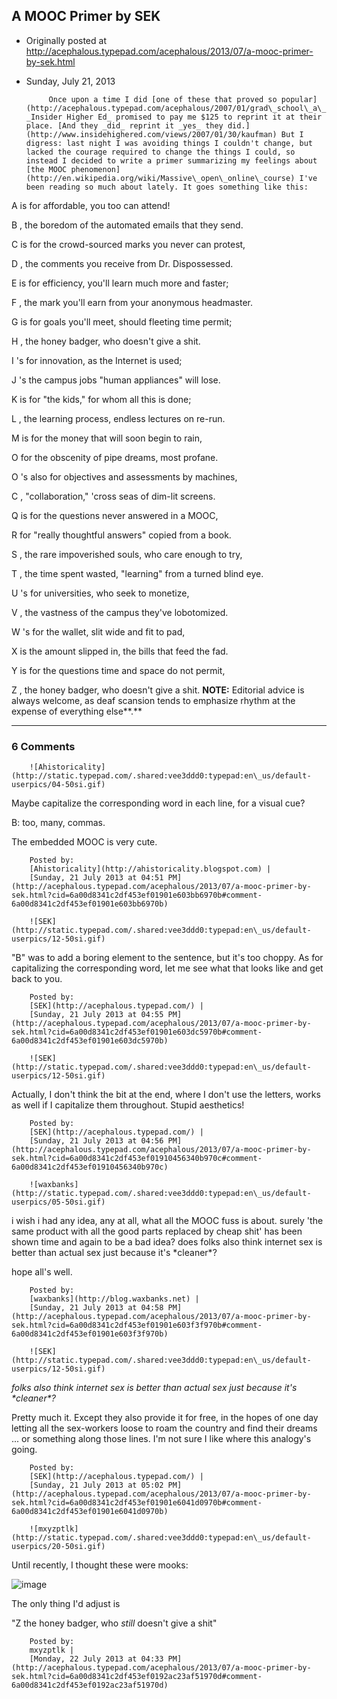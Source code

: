 ## A MOOC Primer by SEK

 * Originally posted at http://acephalous.typepad.com/acephalous/2013/07/a-mooc-primer-by-sek.html
 * Sunday, July 21, 2013



			Once upon a time I did [one of these that proved so popular](http://acephalous.typepad.com/acephalous/2007/01/grad\_school\_a\_p.html) _Insider Higher Ed_ promised to pay me $125 to reprint it at their place. [And they _did_ reprint it _yes_ they did.](http://www.insidehighered.com/views/2007/01/30/kaufman) But I digress: last night I was avoiding things I couldn't change, but lacked the courage required to change the things I could, so instead I decided to write a primer summarizing my feelings about [the MOOC phenomenon](http://en.wikipedia.org/wiki/Massive\_open\_online\_course) I've been reading so much about lately. It goes something like this:

A
 is for affordable, you too can attend!

B
, the boredom of the automated emails that they send.

C
 is for the crowd-sourced marks you never can protest,

D
, the comments you receive from Dr. Dispossessed.

E
 is for efficiency, you'll learn much more and faster;

F
, the mark you'll earn from your anonymous headmaster.

G
 is for goals you'll meet, should fleeting time permit;

H
, the honey badger, who doesn't give a shit.

I
's for innovation, as the Internet is used;

J
's the campus jobs "human appliances" will lose.

K
 is for "the kids," for whom all this is done;

L
, the learning process, endless lectures on re-run.

M
 is for the money that will soon begin to rain,

O
 for the obscenity of pipe dreams, most profane.

O
's also for objectives and assessments by machines,

C
, "collaboration," 'cross seas of dim-lit screens.

Q
 is for the questions never answered in a MOOC,

R
 for "really thoughtful answers" copied from a book.

S
, the rare impoverished souls, who care enough to try,

T
, the time spent wasted, "learning" from a turned blind eye.

U
's for universities, who seek to monetize,

V
, the vastness of the campus they've lobotomized.

W
's for the wallet, slit wide and fit to pad,

X
 is the amount slipped in, the bills that feed the fad.

Y
 is for the questions time and space do not permit,

Z
, the honey badger, who doesn't give a shit.
**NOTE:** Editorial advice is always welcome, as deaf scansion tends to emphasize rhythm at the expense of everything else**.**
		

* * *

### 6 Comments 

		

                
[]()

	

		![Ahistoricality](http://static.typepad.com/.shared:vee3ddd0:typepad:en\_us/default-userpics/04-50si.gif)
	

	

		

Maybe capitalize the corresponding word in each line, for a visual cue? 

B: too, many, commas.

The embedded MOOC is very cute.

	

		Posted by:
		[Ahistoricality](http://ahistoricality.blogspot.com) |
		[Sunday, 21 July 2013 at 04:51 PM](http://acephalous.typepad.com/acephalous/2013/07/a-mooc-primer-by-sek.html?cid=6a00d8341c2df453ef01901e603bb6970b#comment-6a00d8341c2df453ef01901e603bb6970b)

[]()

	

		![SEK](http://static.typepad.com/.shared:vee3ddd0:typepad:en\_us/default-userpics/12-50si.gif)
	

	

		

"B" was to add a boring element to the sentence, but it's too choppy. As for capitalizing the corresponding word, let me see what that looks like and get back to you.

	

		Posted by:
		[SEK](http://acephalous.typepad.com/) |
		[Sunday, 21 July 2013 at 04:55 PM](http://acephalous.typepad.com/acephalous/2013/07/a-mooc-primer-by-sek.html?cid=6a00d8341c2df453ef01901e603dc5970b#comment-6a00d8341c2df453ef01901e603dc5970b)

[]()

	

		![SEK](http://static.typepad.com/.shared:vee3ddd0:typepad:en\_us/default-userpics/12-50si.gif)
	

	

		

Actually, I don't think the bit at the end, where I don't use the letters, works as well if I capitalize them throughout. Stupid aesthetics!

	

		Posted by:
		[SEK](http://acephalous.typepad.com/) |
		[Sunday, 21 July 2013 at 04:56 PM](http://acephalous.typepad.com/acephalous/2013/07/a-mooc-primer-by-sek.html?cid=6a00d8341c2df453ef01910456340b970c#comment-6a00d8341c2df453ef01910456340b970c)

[]()

	

		![waxbanks](http://static.typepad.com/.shared:vee3ddd0:typepad:en\_us/default-userpics/05-50si.gif)
	

	

		

i wish i had any idea, any at all, what all the MOOC fuss is about. surely 'the same product with all the good parts replaced by cheap shit' has been shown time and again to be a bad idea? does folks also think internet sex is better than actual sex just because it's \*cleaner\*?

hope all's well.

	

		Posted by:
		[waxbanks](http://blog.waxbanks.net) |
		[Sunday, 21 July 2013 at 04:58 PM](http://acephalous.typepad.com/acephalous/2013/07/a-mooc-primer-by-sek.html?cid=6a00d8341c2df453ef01901e603f3f970b#comment-6a00d8341c2df453ef01901e603f3f970b)

[]()

	

		![SEK](http://static.typepad.com/.shared:vee3ddd0:typepad:en\_us/default-userpics/12-50si.gif)
	

	

		

_folks also think internet sex is better than actual sex just because it's \*cleaner\*?_

Pretty much it. Except they also provide it for free, in the hopes of one day letting all the sex-workers loose to roam the country and find their dreams ... or something along those lines. I'm not sure I like where this analogy's going.

	

		Posted by:
		[SEK](http://acephalous.typepad.com/) |
		[Sunday, 21 July 2013 at 05:02 PM](http://acephalous.typepad.com/acephalous/2013/07/a-mooc-primer-by-sek.html?cid=6a00d8341c2df453ef01901e6041d0970b#comment-6a00d8341c2df453ef01901e6041d0970b)

[]()

	

		![mxyzptlk](http://static.typepad.com/.shared:vee3ddd0:typepad:en\_us/default-userpics/20-50si.gif)
	

	

		

Until recently, I thought these were mooks:

![image](http://24.media.tumblr.com/2aefe7ddc6bfd1966204e91084bf2d53/tumblr\_miuk384t021r8250so1\_400.gif)

The only thing I'd adjust is

"Z the honey badger, who _still_ doesn't give a shit"

	

		Posted by:
		mxyzptlk |
		[Monday, 22 July 2013 at 04:33 PM](http://acephalous.typepad.com/acephalous/2013/07/a-mooc-primer-by-sek.html?cid=6a00d8341c2df453ef0192ac23af51970d#comment-6a00d8341c2df453ef0192ac23af51970d)

		

        